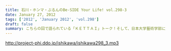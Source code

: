 ```yaml
---
title: 石川・ホンマ・ぶるんのBe-SIDE Your Life! vol.298-3
date: January 27, 2012
tags: ['2012', 'January 2012', 'vol.298']
draft: false
summary: こちらの回で語られている「ＫＥＴＴＡＩ」トーク！そして、日本大学藝術学部に対する、覚えのないお話！「ニチゲー」出身のリスナーがいたら是非ともメールで異論反論オブジェクション！待ってます！NAMAE
---
```


http://project-phi.ddo.jp/ishikawa/ishikawa298_3.mp3